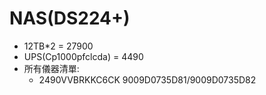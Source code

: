 # NAS(DS224+)
+ 12TB*2 = 27900
+ UPS(Cp1000pfclcda) = 4490 
+ 所有儀器清單:
  + 2490VVBRKKC6CK 9009D0735D81/9009D0735D82
